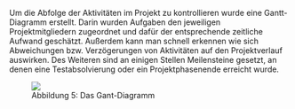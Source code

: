Um die Abfolge der Aktivitäten im Projekt zu kontrollieren wurde eine Gantt-Diagramm erstellt. Darin wurden Aufgaben den jeweiligen Projektmitgliedern zugeordnet und dafür der entsprechende zeitliche Aufwand geschätzt. Außerdem kann man schnell erkennen wie sich Abweichungen bzw. Verzögerungen von Aktivitäten auf den Projektverlauf auswirken. Des Weiteren sind an einigen Stellen Meilensteine gesetzt, an denen eine Testabsolvierung oder ein Projektphasenende erreicht wurde.

<figure>
  <img src="https://raw.githubusercontent.com/notenverwaltung/Notenverwaltungssoftware/blob/master/Bilder/Gant-Diagramm.png">
  <figcaption>Abbildung 5: Das Gant-Diagramm</figcaption>
</figure>


